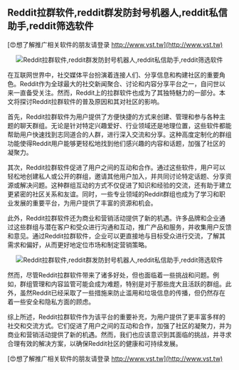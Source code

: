 ## **Reddit拉群软件,reddit群发防封号机器人,reddit私信助手,reddit筛选软件**

[😍想了解推广相关软件的朋友请登录 http://www.vst.tw](http://www.vst.tw)

 <center><img src="https://vst.tw/MP4/tuiguang/png/2.png" alt="Reddit拉群软件,reddit群发防封号机器人,reddit私信助手,reddit筛选软件"></center>

在互联网世界中，社交媒体平台扮演着连接人们、分享信息和构建社区的重要角色。Reddit作为全球最大的社交新闻聚合、讨论和内容分享平台之一，自问世以来一直备受关注。然而，Reddit上的拉群软件也成为了其独特魅力的一部分。本文将探讨Reddit拉群软件的普及原因和其对社区的影响。

首先，Reddit拉群软件为用户提供了方便快捷的方式来创建、管理和参与各种主题的聊天群组。无论是针对特定兴趣爱好、行业领域还是地理位置，这些软件都能帮助用户快速找到志同道合的人群，进行深入交流和分享。这种高度定制化的群组功能使得Reddit用户能够更轻松地找到他们感兴趣的内容和话题，加强了社区的凝聚力。

其次，Reddit拉群软件促进了用户之间的互动和合作。通过这些软件，用户可以轻松地创建私人或公开的群组，邀请其他用户加入，并共同讨论特定话题、分享资源或解决问题。这种群组互动的方式不仅促进了知识和经验的交流，还有助于建立更紧密的社区关系和友谊。同时，一些专业领域的Reddit群组也成为了学习和职业发展的重要平台，为用户提供了丰富的资源和机会。

此外，Reddit拉群软件还为商业和营销活动提供了新的机遇。许多品牌和企业通过这些群组与潜在客户和受众进行沟通和互动，推广产品和服务，并收集用户反馈和意见。通过Reddit拉群软件，企业可以更直接地与目标受众进行交流，了解其需求和偏好，从而更好地定位市场和制定营销策略。

 <center><img src="https://vst.tw/MP4/tuiguang/png/7.png" alt="Reddit拉群软件,reddit群发防封号机器人,reddit私信助手,reddit筛选软件"></center>

然而，尽管Reddit拉群软件带来了诸多好处，但也面临着一些挑战和问题。例如，群组管理和内容监管可能会成为难题，特别是对于那些庞大且活跃的群组。此外，虽然Reddit已经采取了一些措施来防止滥用和垃圾信息的传播，但仍然存在着一些安全和隐私方面的顾虑。

综上所述，Reddit拉群软件作为该平台的重要补充，为用户提供了更丰富多样的社交和交流方式。它们促进了用户之间的互动和合作，加强了社区的凝聚力，并为商业和营销活动提供了新的机遇。然而，我们也应该意识到其面临的挑战，并寻求合理有效的解决方案，以确保Reddit社区的健康和可持续发展。

[😍想了解推广相关软件的朋友请登录 http://www.vst.tw](http://www.vst.tw)



